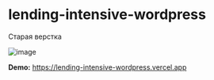 # lending-intensive-wordpress

Старая верстка

![image](https://github.com/AlexxLen/lending-intensive-wordpress/assets/84672393/c92f634d-9eb5-4c1e-b4da-af2c990de548)

**Demo:** https://lending-intensive-wordpress.vercel.app
